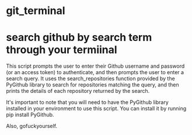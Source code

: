 # git_terminal
# search github by search term through your termiinal
This script prompts the user to enter their Github username and password (or an access token) to authenticate, and then prompts the user to enter a search query. It uses the search_repositories function provided by the PyGithub library to search for repositories matching the query, and then prints the details of each repository returned by the search.

It's important to note that you will need to have the PyGithub library installed in your environment to use this script. You can install it by running pip install PyGithub.

Also, gofuckyourself.
